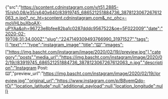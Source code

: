 {"src":"https://scontent.cdninstagram.com/v/t51.2885-15/sh0.08/e35/s640x640/83919745_686521251884736_3878123067267612063_n.jpg?_nc_ht=scontent.cdninstagram.com&_nc_ohc=-moVHLbuXboAX-uPYAa&oh=96723e8bfee82ba1c0287dddc9567522&oe=5F022009","date":"2020-02-19T08:31:34.000Z","slug":"2247149309493766990_31971527","tags":[],"text":"","type":"instagram_image","title":"⌨️","images":["https://img.bascht.com/instagram/image/2020/02/19//preview.jpg"],"category":"posts","media_url":"https://img.bascht.com/instagram/image/2020/02/19//83919745_686521251884736_3878123067267612063_n.jpg","description":"Instagram Post: ⌨️","preview_url":"https://img.bascht.com/instagram/image/2020/02/19//preview.jpg","original_url":"https://www.instagram.com/p/B8vemQdo-tO/","location_latitude":null,"additional_payload":null,"location_longitude":null}